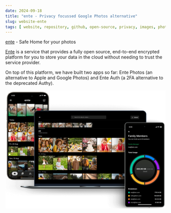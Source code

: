 ```yaml
---
date: 2024-09-18
title: "ente - Privacy focussed Google Photos alternative"
slug: website-ente
tags: [ website, repository, github, open-source, privacy, images, photos, storage ]
---
```




[ente][1] - Safe Home for your photos

[Ente][1] is a service that provides a fully open source, end-to-end encrypted platform for you to store your data in the cloud without needing to trust the service provider.

On top of this platform, we have built two apps so far: Ente Photos (an alternative to Apple and Google Photos) and Ente Auth (a 2FA alternative to the deprecated Authy).

![Ente Screenshot][2]



  [1]: https://ente.io/
  [2]: https://github.com/ente-io/ente/raw/main/.github/assets/photos.png
